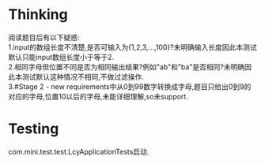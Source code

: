 # Thinking<br>
阅读题目后有以下疑惑:<br>
1.input的数组长度不清楚,是否可输入为{1,2,3,...,100}?未明确输入长度因此本测试默认只能input数组长度小于等于2.<br/>
2.相同字母但位置不同是否为相同输出结果?例如"ab"和"ba"是否相同?未明确因此本测试默认这种情况不相同,不做过滤操作.<br/>
3.#Stage 2 - new requirements中从0到99数字转换成字母,题目只给出0到9的对应的字母,位置10以后的字母,未能详细理解,so未support.<br/>


# Testing<br>
com.mini.test.test.LcyApplicationTests启动.
